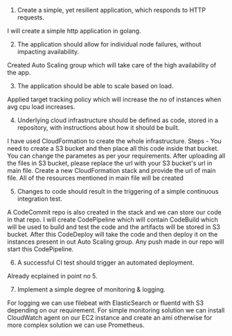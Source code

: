 
1. Create a simple, yet resilient application, which responds to HTTP requests.

I will create a simple http application in golang.

2. The application should allow for individual node failures, without impacting availability.

Created Auto Scaling group which will take care of the high availability of the app.

3. The application should be able to scale based on load.

Applied target tracking policy which will increase the no of instances when avg cpu load increases.

4. Underlying cloud infrastructure should be defined as code, stored in a repository, with instructions about how it should be built.

I have used CloudFormation to create the whole infrastructure.
Steps -
You need to create a S3 bucket and then place all this code inside that bucket.
You can change the parametes as per your requirements.
After uploading all the files in S3 bucket, please replace the url with your S3 bucket's url in main file.
Create a new CloudFormation stack and provide the url of main file.
All of the resources mentioned in main file will be created

5. Changes to code should result in the triggering of a simple continuous integration test.

A CodeCommit repo is also created in the stack and we can store our code in that repo. 
I will create CodePipeline which will contain CodeBuild which will be used to build and test the code and the artifacts will be stored in S3 bucket.
After this CodeDeploy will take the code and then deploy it on the instances present in out Auto Scaling group.
Any push made in our repo will start this CodePipeline.

6. A successful CI test should trigger an automated deployment.

Already ecplained in point no 5.

7. Implement a simple degree of monitoring & logging.

For logging we can use filebeat with ElasticSearch or fluentd with S3 depending on our requirement.
For simple monitoring solution we can install CloudWatch agent on our EC2 instance and create an ami otherwise for more complex solution we can use Prometheus.